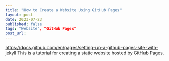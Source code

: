```yaml
---
title: "How to Create a Website Using GitHub Pages"
layout: post
date: 2023-07-23
published: false
tags: "Website", "GitHub Pages"
post_url: 
---
```


<https://docs.github.com/en/pages/setting-up-a-github-pages-site-with-jekyll>
This is a tutorial for creating a static website hosted by GitHub Pages.
